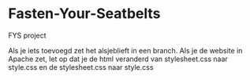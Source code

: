 # Fasten-Your-Seatbelts
FYS project 

Als je iets toevoegd zet het alsjeblieft in een branch.
Als je de website in Apache zet, let op dat je de html veranderd van stylesheet.css naar style.css
en de stylesheet.css naar style.css
